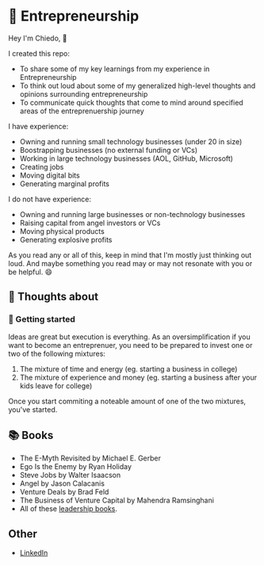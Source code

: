 # 🚀 Entrepreneurship

Hey I'm Chiedo, 👋

I created this repo:

- To share some of my key learnings from my experience in Entrepreneurship
- To think out loud about some of my generalized high-level thoughts and opinions surrounding entrepreneurship
- To communicate quick thoughts that come to mind around specified areas of the entreprenuership journey 

I have experience:

- Owning and running small technology businesses (under 20 in size)
- Boostrapping businesses (no external funding or VCs)
- Working in large technology businesses (AOL, GitHub, Microsoft)
- Creating jobs
- Moving digital bits
- Generating marginal profits

I do not have experience:

- Owning and running large businesses or non-technology businesses
- Raising capital from angel investors or VCs 
- Moving physical products
- Generating explosive profits

As you read any or all of this, keep in mind that I'm mostly just thinking out loud. And maybe something you read may or may not resonate with you or be helpful. 😄

## 🧠 Thoughts about

### 🐤 Getting started

Ideas are great but execution is everything. As an oversimplification if you want to become an entreprenuer, you need to be prepared to invest one or two of the following mixtures:

1. The mixture of time and energy (eg. starting a business in college)
1. The mixture of experience and money (eg. starting a business after your kids leave for college)

Once you start commiting a noteable amount of one of the two mixtures, you've started.

## 📚 Books

- The E-Myth Revisited by Michael E. Gerber
- Ego Is the Enemy by Ryan Holiday
- Steve Jobs by Walter Isaacson
- Angel by Jason Calacanis
- Venture Deals by Brad Feld
- The Business of Venture Capital by Mahendra Ramsinghani
- All of these [leadership books](https://github.com/chiedo/leadership#readings).

## Other

- [LinkedIn](https://linkedin.com/in/chiedo)
